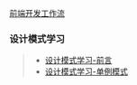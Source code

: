 
[前端开发工作流][1]

### 设计模式学习

> * [设计模式学习-前言][2]
> * [设计模式学习-单例模式][3]




[1]: https://github.com/cderek/blog/issues/1
[2]: https://github.com/cderek/blog/issues/2
[3]: https://github.com/cderek/blog/issues/3
